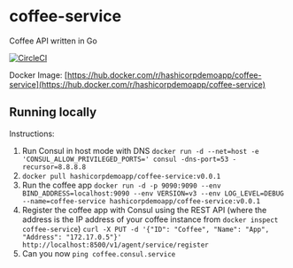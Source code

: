 # coffee-service
Coffee API written in Go

[![CircleCI](https://circleci.com/gh/hashicorp-demoapp/coffee-service.svg?style=svg)](https://circleci.com/gh/hashicorp-demoapp/coffee-service)

Docker Image: [https://hub.docker.com/r/hashicorpdemoapp/coffee-service](https://hub.docker.com/r/hashicorpdemoapp/coffee-service)

## Running locally

Instructions:
1. Run Consul in host mode with DNS `docker run -d --net=host -e 'CONSUL_ALLOW_PRIVILEGED_PORTS=' consul -dns-port=53 -recursor=8.8.8.8`
2. `docker pull hashicorpdemoapp/coffee-service:v0.0.1`
3. Run the coffee app `docker run -d -p 9090:9090 --env BIND_ADDRESS=localhost:9090 --env VERSION=v3 --env LOG_LEVEL=DEBUG --name=coffee-service hashicorpdemoapp/coffee-service:v0.0.1`
4. Register the coffee app with Consul using the REST API (where the address is the IP address of your coffee instance from `docker inspect coffee-service`) `curl -X PUT -d '{"ID": "Coffee", "Name": "App", "Address": "172.17.0.5"}' http://localhost:8500/v1/agent/service/register`
5. Can you now `ping coffee.consul.service`
